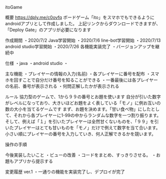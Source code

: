 itoGame

概要
https://dply.me/c0ovfq
ボードゲーム「ito」をスマホでもできるようにandroidアプリとして作成しました。
上記リンクからダウンロードできますが、「Deploy Gate」のアプリが必要になります

作成期間
・2020/7/2 Java学習開始
・2020/7/6 line-bot学習開始
・2020/7/13 android studio学習開始
・2020/7/26 各機能実装完了
・バージョンアップを継続中

仕様
・java
・android studio
・

主な機能
・プレイヤーの情報の入力(名前)
・各プレイヤーに番号を配布
・スマホを回すことで自分だけ番号を知ることができる
・一番最後には各プレイヤーの名前、番号が表示される
・何問正解したかが表示される

ルール
協力型のゲームで、1から９９の番号とお題を使います
自分が引いた数字がレベルになっており、大きいほどお題をよく表している「モノ」に例お互いの数の大小を当てるゲームです
まず、お題を決めます。「甘い食べ物」にしたとして、それから各プレイヤーに1-99の中からランダムな数字を一つ割り振ります。
そして、例えば「１」を引いたプレイヤーは全然甘くないものを、「９９」を引いたプレイヤーはとても甘いものを「モノ」だけで例えて数字を当て合います。
小さい順にプレイヤーの番号を入力していき、何人正解できるかを競います。



操作の手順



今後実装したいこと
・ビューの改善
・コードをまとめ、すっきりさせる。
・お題もアプリから提示する

変更履歴
ver.1
・一通りの機能を実装完了し、デプロイが完了